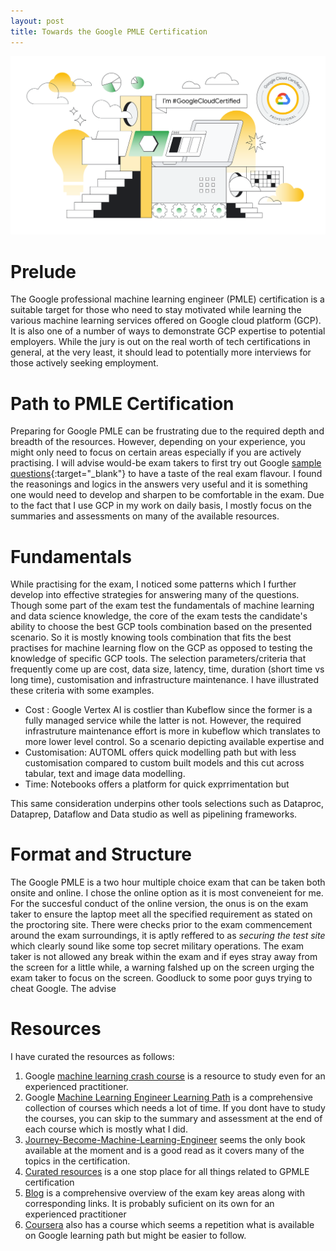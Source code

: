 ```yaml
---
layout: post
title: Towards the Google PMLE Certification
---
```

<!-- ![Google-Ml-Engineer]({{ "assets/images/Google-Professional-Level-Background.png" | absolute_url }}){: .center-image } -->
![Google-Ml-Engineer](/assets/images/Google-Professional-Level-Background.png)
# Prelude
The Google professional machine learning engineer (PMLE) certification is a suitable target for those who need to stay motivated while learning the various machine learning services offered on Google cloud platform (GCP). It is also one of a number of ways to demonstrate GCP expertise to potential employers. While the jury is out on the real worth of tech certifications in general,  at the very least, it should lead to potentially more interviews for those actively seeking employment. 

# Path to PMLE Certification
Preparing for Google PMLE can be frustrating due to the required depth and breadth of the resources. However, depending on your experience, you might only need to focus on certain areas especially if you are actively practising. I will advise would-be exam takers to first try out Google [sample questions](https://docs.google.com/forms/d/e/1FAIpQLSeYmkCANE81qSBqLW0g2X7RoskBX9yGYQu-m1TtsjMvHabGqg/viewform){:target="_blank"} to have a taste of the real exam flavour. I found the reasonings and logics in the answers very useful and it is something one would need to develop and sharpen to be comfortable in the exam. Due to the fact that I use GCP in my work on daily basis, I mostly focus on the summaries and assessments on many of the available resources. 

# Fundamentals
While practising for the exam, I noticed some patterns which I further develop into effective strategies for answering many of the questions. Though some part of the exam test the fundamentals of machine learning and data science knowledge, the core of the exam tests the candidate's ability to choose the best GCP tools combination based on the presented scenario. So it is mostly knowing tools combination that fits the best practises for machine learning flow on the GCP as opposed to testing the knowledge of specific GCP tools. The selection parameters/criteria that frequently come up are cost, data size, latency, time, duration (short time vs long time), customisation and infrastructure maintenance. I have illustrated these criteria with some examples.
 * Cost : Google Vertex AI is costlier than Kubeflow since the former is a fully managed service while the latter is not. However, the required infrastruture maintenance effort is more in kubeflow which translates to more lower level control. So a scenario depicting available expertise and 
 * Customisation: AUTOML offers quick modelling path but with less customisation compared to custom built models and this cut across tabular, text and image data modelling.
 * Time: Notebooks offers a platform for quick exprrimentation but  

This same consideration underpins other tools selections such as Dataproc, Dataprep, Dataflow and Data studio as well as pipelining frameworks.

# Format and Structure
The Google PMLE is a two hour multiple choice exam that can be taken both onsite and online. I chose the online option as it is most conveneient for me. For the succesful conduct of the online version, the onus is on the exam taker to ensure the laptop meet all the specified requirement as stated on the proctoring site. There were checks prior to the exam commencement around the exam surroundings, it is aptly reffered to as *securing the test site* which clearly sound like some top secret military operations. The exam taker is not allowed any break within the exam and if eyes stray away from the screen for a little while, a warning falshed up on the screen urging the exam taker to focus on the screen. Goodluck to some poor guys trying to cheat Google. The advise 

# Resources
I have curated the resources as follows: 

1. Google [machine learning crash course](https://developers.google.com/machine-learning/crash-course) is a resource to study even for an experienced practitioner. 
2. Google [Machine Learning Engineer Learning Path](https://www.cloudskillsboost.google/paths/17) is a comprehensive collection of courses which needs a lot of time. If you dont have to study the courses, you can skip to the summary and assessment at the end of each course which is mostly what I did. 
3. [Journey-Become-Machine-Learning-Engineer](https://www.amazon.com/Journey-Become-Machine-Learning-Engineer/dp/1803233729Book) seems the only book available at the moment and is a good read as it covers many of the topics in the certification.
4. [Curated resources](https://github.com/sathishvj/awesome-gcp-certifications/blob/master/professional-machine-learning-engineer.md) is a one stop place for all things related to GPMLE certification
5. [Blog](https://dzlab.github.io/certification/2022/01/08/gcp-ml-engineer-prep/) is a comprehensive overview of the exam key areas along with corresponding links. It is probably suficient on its own for an experienced practitioner
6. [Coursera](https://gb.coursera.org/professional-certificates/preparing-for-google-cloud-machine-learning-engineer-professional-certificate) also has a course which seems a repetition what is available on Google learning path but might be easier to follow.


